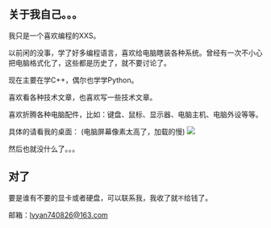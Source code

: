 ## 关于我自己。。。

我只是一个喜欢编程的XXS。

以前闲的没事，学了好多编程语言，喜欢给电脑瞎装各种系统。曾经有一次不小心把电脑格式化了，这些都是历史了，就不要讨论了。

现在主要在学C++，偶尔也学学Python。

喜欢看各种技术文章，也喜欢写一些技术文章。

喜欢折腾各种电脑配件，比如：键盘、鼠标、显示器、电脑主机、电脑外设等等。

具体的请看我的桌面： (电脑屏幕像素太高了，加载的慢)
![](https://zuiw.github.io/image/desktop.png)

然后也就没什么了。。。

## 对了

要是谁有不要的显卡或者硬盘，可以联系我，我收了就`不`给钱了。

邮箱：lvyan740826@163.com
